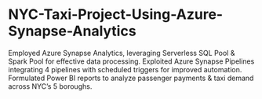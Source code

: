 # NYC-Taxi-Project-Using-Azure-Synapse-Analytics
Employed Azure Synapse Analytics, leveraging Serverless SQL Pool &amp; Spark Pool for effective data processing. Exploited Azure Synapse Pipelines integrating 4 pipelines with scheduled triggers for improved automation. Formulated Power BI reports to analyze passenger payments &amp; taxi demand across NYC’s 5 boroughs.
